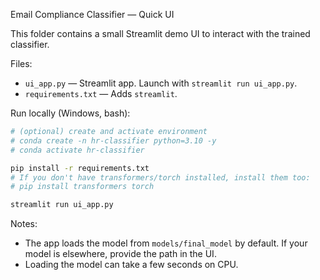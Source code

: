 Email Compliance Classifier — Quick UI

This folder contains a small Streamlit demo UI to interact with the trained classifier.

Files:
- `ui_app.py` — Streamlit app. Launch with `streamlit run ui_app.py`.
- `requirements.txt` — Adds `streamlit`.

Run locally (Windows, bash):

```bash
# (optional) create and activate environment
# conda create -n hr-classifier python=3.10 -y
# conda activate hr-classifier

pip install -r requirements.txt
# If you don't have transformers/torch installed, install them too:
# pip install transformers torch

streamlit run ui_app.py
```

Notes:
- The app loads the model from `models/final_model` by default. If your model is elsewhere, provide the path in the UI.
- Loading the model can take a few seconds on CPU.
